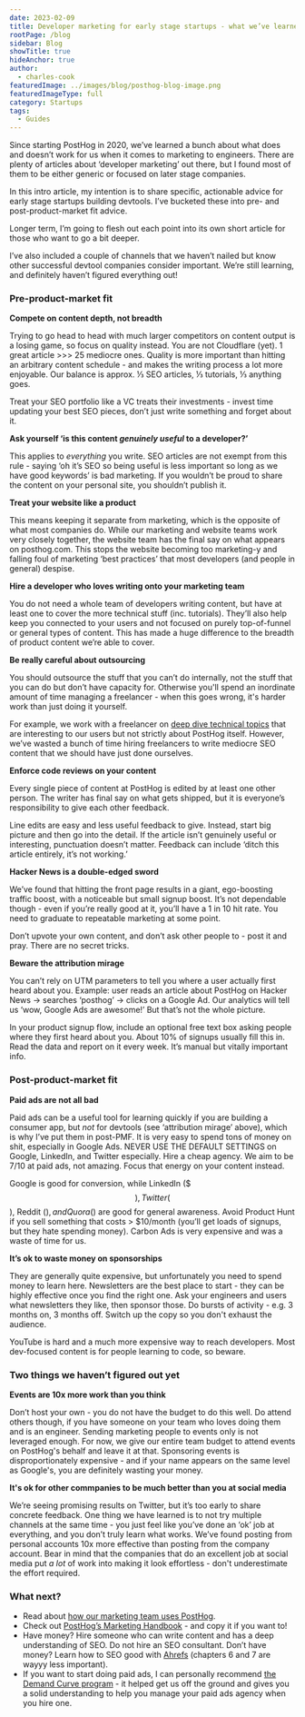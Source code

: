 ```yaml
---
date: 2023-02-09
title: Developer marketing for early stage startups - what we’ve learned at PostHog
rootPage: /blog
sidebar: Blog
showTitle: true
hideAnchor: true
author:
  - charles-cook
featuredImage: ../images/blog/posthog-blog-image.png
featuredImageType: full
category: Startups
tags:
  - Guides
---
```


Since starting PostHog in 2020, we’ve learned a bunch about what does and doesn’t work for us when it comes to marketing to engineers. There are plenty of articles about ‘developer marketing’ out there, but I found most of them to be either generic or focused on later stage companies. 

In this intro article, my intention is to share specific, actionable advice for early stage startups building devtools. I’ve bucketed these into pre- and post-product-market fit advice.

Longer term, I’m going to flesh out each point into its own short article for those who want to go a bit deeper.

I’ve also included a couple of channels that we haven’t nailed but know other successful devtool companies consider important. We’re still learning, and definitely haven’t figured everything out!

### Pre-product-market fit

**Compete on content depth, not breadth** 

Trying to go head to head with much larger competitors on content output is a losing game, so focus on quality instead. You are not Cloudflare (yet). 1 great article >>> 25 mediocre ones. Quality is more important than hitting an arbitrary content schedule - and makes the writing process a lot more enjoyable. Our balance is approx. ⅓ SEO articles, ⅓ tutorials, ⅓ anything goes. 

Treat your SEO portfolio like a VC treats their investments - invest time updating your best SEO pieces, don’t just write something and forget about it. 

**Ask yourself ‘is this content _genuinely useful_ to a developer?’**

This applies to _everything_ you write. SEO articles are not exempt from this rule - saying ‘oh it’s SEO so being useful is less important so long as we have good keywords’ is bad marketing. If you wouldn’t be proud to share the content on your personal site, you shouldn’t publish it. 

**Treat your website like a product** 

This means keeping it separate from marketing, which is the opposite of what most companies do. While our marketing and website teams work very closely together, the website team has the final say on what appears on posthog.com. This stops the website becoming too marketing-y and falling foul of marketing ‘best practices’ that most developers (and people in general) despise.   

**Hire a developer who loves writing onto your marketing team** 

You do not need a whole team of developers writing content, but have at least one to cover the more technical stuff (inc. tutorials). They’ll also help keep you connected to your users and not focused on purely top-of-funnel or general types of content. This has made a huge difference to the breadth of product content we’re able to cover. 

**Be really careful about outsourcing** 

You should outsource the stuff that you can’t do internally, not the stuff that you can do but don’t have capacity for. Otherwise you'll spend an inordinate amount of time managing a freelancer - when this goes wrong, it's harder work than just doing it yourself. 

For example, we work with a freelancer on [deep dive technical topics](/blog/clickhouse-vs-postgres) that are interesting to our users but not strictly about PostHog itself. However, we’ve wasted a bunch of time hiring freelancers to write mediocre SEO content that we should have just done ourselves. 

**Enforce code reviews on your content** 

Every single piece of content at PostHog is edited by at least one other person. The writer has final say on what gets shipped, but it is everyone’s responsibility to give each other feedback. 

Line edits are easy and less useful feedback to give. Instead, start big picture and then go into the detail. If the article isn’t genuinely useful or interesting, punctuation doesn’t matter. Feedback can include ‘ditch this article entirely, it’s not working.’

**Hacker News is a double-edged sword** 

We’ve found that hitting the front page results in a giant, ego-boosting traffic boost, with a noticeable but small signup boost. It’s not dependable though - even if you’re really good at it, you’ll have a 1 in 10 hit rate. You need to graduate to repeatable marketing at some point. 

Don’t upvote your own content, and don’t ask other people to - post it and pray. There are no secret tricks.

**Beware the attribution mirage**

You can’t rely on UTM parameters to tell you where a user actually first heard about you. Example: user reads an article about PostHog on Hacker News -> searches ‘posthog’ -> clicks on a Google Ad. Our analytics will tell us ‘wow, Google Ads are awesome!’ But that’s not the whole picture. 

In your product signup flow, include an optional free text box asking people where they first heard about you. About 10% of signups usually fill this in. Read the data and report on it every week. It’s manual but vitally important info.

### Post-product-market fit

**Paid ads are not all bad** 

Paid ads can be a useful tool for learning quickly if you are building a consumer app, but _not_ for devtools (see ‘attribution mirage’ above), which is why I’ve put them in post-PMF. It is very easy to spend tons of money on shit, especially in Google Ads. NEVER USE THE DEFAULT SETTINGS on Google, LinkedIn, and Twitter especially. Hire a cheap agency. We aim to be 7/10 at paid ads, not amazing. Focus that energy on your content instead. 

Google is good for conversion, while LinkedIn ($$$), Twitter ($$), Reddit ($), and Quora ($) are good for general awareness. Avoid Product Hunt if you sell something that costs > $10/month (you’ll get loads of signups, but they hate spending money). Carbon Ads is very expensive and was a waste of time for us. 

**It’s ok to waste money on sponsorships** 

They are generally quite expensive, but unfortunately you need to spend money to learn here. Newsletters are the best place to start - they can be highly effective once you find the right one. Ask your engineers and users what newsletters they like, then sponsor those. Do bursts of activity - e.g. 3 months on, 3 months off. Switch up the copy so you don't exhaust the audience.

YouTube is hard and a much more expensive way to reach developers. Most dev-focused content is for people learning to code, so beware.

### Two things we haven’t figured out yet

**Events are 10x more work than you think** 

Don’t host your own - you do not have the budget to do this well. Do attend others though, if you have someone on your team who loves doing them and is an engineer. Sending marketing people to events only is not leveraged enough. For now, we give our entire team budget to attend events on PostHog's behalf and leave it at that. Sponsoring events is disproportionately expensive - and if your name appears on the same level as Google's, you are definitely wasting your money. 

**It's ok for other commpanies to be much better than you at social media** 

We’re seeing promising results on Twitter, but it’s too early to share concrete feedback. One thing we have learned is to not try multiple channels at the same time - you just feel like you’ve done an ‘ok’ job at everything, and you don’t truly learn what works. We’ve found posting from personal accounts 10x more effective than posting from the company account. Bear in mind that the companies that do an excellent job at social media put _a lot_ of work into making it look effortless - don't underestimate the effort required. 

### What next?

- Read about [how our marketing team uses PostHog](/blog/posthog-marketing).
- Check out [PostHog’s Marketing Handbook](/handbook/growth/marketing) - and copy it if you want to!
- Have money? Hire someone who can write content and has a deep understanding of SEO. Do not hire an SEO consultant. Don’t have money? Learn how to SEO good with [Ahrefs](https://ahrefs.com/seo) (chapters 6 and 7 are wayyy less important).
- If you want to start doing paid ads, I can personally recommend [the Demand Curve program](https://www.demandcurve.com/growth-program) - it helped get us off the ground and gives you a solid understanding to help you manage your paid ads agency when you hire one.
